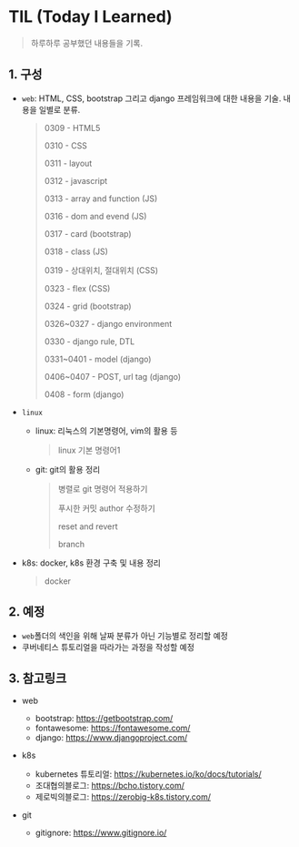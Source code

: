 # TIL (Today I Learned)

> 하루하루 공부했던 내용들을 기록.



## 1. 구성

- `web`: HTML, CSS, bootstrap 그리고 django 프레임워크에 대한 내용을 기술. 내용을 일별로 분류.

  > 0309 - HTML5
  >
  > 0310 - CSS
  >
  > 0311 - layout
  >
  > 0312 - javascript
  >
  > 0313 - array and function (JS)
  >
  > 0316 - dom and evend (JS)
  >
  > 0317 - card (bootstrap)
  >
  > 0318 - class (JS)
  >
  > 0319 - 상대위치, 절대위치 (CSS)
  >
  > 0323 - flex (CSS)
  >
  > 0324 - grid (bootstrap)
  >
  > 0326~0327 - django environment
  >
  > 0330 - django rule, DTL
  >
  > 0331~0401 - model (django)
  >
  > 0406~0407 - POST, url tag (django)
  >
  > 0408 - form (django)

- `linux`

  - linux: 리눅스의 기본명령어, vim의 활용 등

    >linux 기본 명령어1

  - git: git의 활용 정리

    >병렬로 git 명령어 적용하기
    >
    >푸시한 커밋 author 수정하기
    >
    >reset and revert
    >
    >branch
  
- k8s: docker, k8s 환경 구축 및 내용 정리
  
    > docker
  
    

## 2. 예정

- `web`폴더의 색인을 위해 날짜 분류가 아닌 기능별로 정리할 예정
- 쿠버네티스 튜토리얼을 따라가는 과정을 작성할 예정



## 3. 참고링크

- web

  - bootstrap: https://getbootstrap.com/
  - fontawesome: https://fontawesome.com/
  - django: https://www.djangoproject.com/
- k8s

  - kubernetes 튜토리얼: https://kubernetes.io/ko/docs/tutorials/
  - 조대협의블로그:  https://bcho.tistory.com/
  - 제로빅의블로그: https://zerobig-k8s.tistory.com/

- git
  - gitignore: https://www.gitignore.io/

